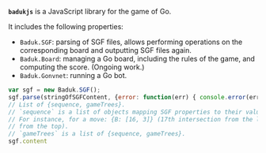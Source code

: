 **`badukjs`** is a JavaScript library for the game of Go.

It includes the following properties:

- `Baduk.SGF`: parsing of SGF files, allows performing operations on the
  corresponding board and outputting SGF files again.
- `Baduk.Board`: managing a Go board, including the rules of the game, and
  computing the score. (Ongoing work.)
- `Baduk.Gonvnet`: running a Go bot.

```js
var sgf = new Baduk.SGF();
sgf.parse(stringOfSGFContent, {error: function(err) { console.error(err); }});
// List of {sequence, gameTrees}.
// `sequence` is a list of objects mapping SGF properties to their values.
// For instance, for a move: {B: [16, 3]} (17th intersection from the left, 3rd
// from the top).
// `gameTrees` is a list of {sequence, gameTrees}.
sgf.content
```
